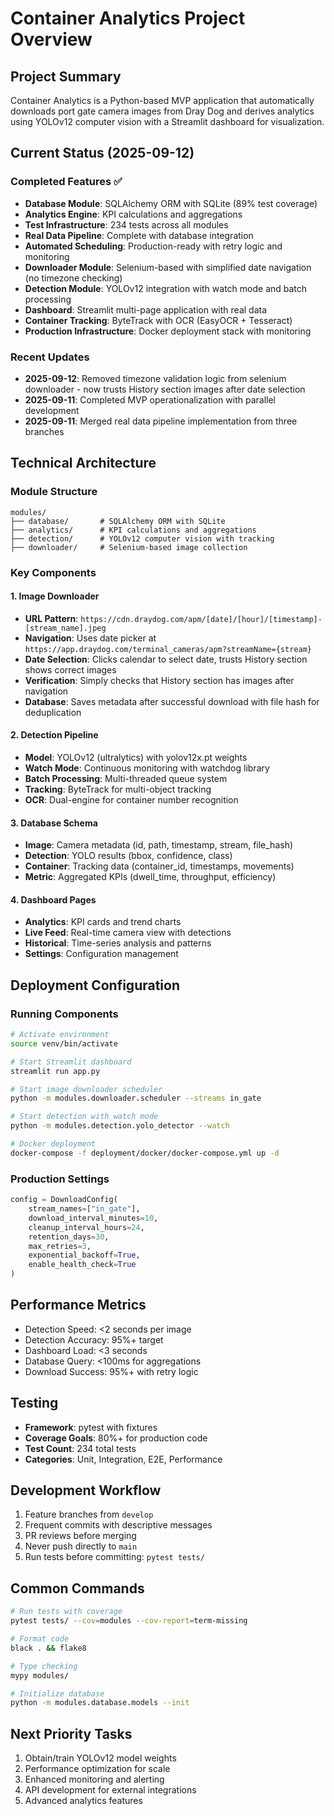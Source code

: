 # Container Analytics Project Overview

## Project Summary
Container Analytics is a Python-based MVP application that automatically downloads port gate camera images from Dray Dog and derives analytics using YOLOv12 computer vision with a Streamlit dashboard for visualization.

## Current Status (2025-09-12)

### Completed Features ✅
- **Database Module**: SQLAlchemy ORM with SQLite (89% test coverage)
- **Analytics Engine**: KPI calculations and aggregations
- **Test Infrastructure**: 234 tests across all modules
- **Real Data Pipeline**: Complete with database integration
- **Automated Scheduling**: Production-ready with retry logic and monitoring
- **Downloader Module**: Selenium-based with simplified date navigation (no timezone checking)
- **Detection Module**: YOLOv12 integration with watch mode and batch processing
- **Dashboard**: Streamlit multi-page application with real data
- **Container Tracking**: ByteTrack with OCR (EasyOCR + Tesseract)
- **Production Infrastructure**: Docker deployment stack with monitoring

### Recent Updates
- **2025-09-12**: Removed timezone validation logic from selenium downloader - now trusts History section images after date selection
- **2025-09-11**: Completed MVP operationalization with parallel development
- **2025-09-11**: Merged real data pipeline implementation from three branches

## Technical Architecture

### Module Structure
```
modules/
├── database/       # SQLAlchemy ORM with SQLite
├── analytics/      # KPI calculations and aggregations  
├── detection/      # YOLOv12 computer vision with tracking
├── downloader/     # Selenium-based image collection
```

### Key Components

#### 1. Image Downloader
- **URL Pattern**: `https://cdn.draydog.com/apm/[date]/[hour]/[timestamp]-[stream_name].jpeg`
- **Navigation**: Uses date picker at `https://app.draydog.com/terminal_cameras/apm?streamName={stream}`
- **Date Selection**: Clicks calendar to select date, trusts History section shows correct images
- **Verification**: Simply checks that History section has images after navigation
- **Database**: Saves metadata after successful download with file hash for deduplication

#### 2. Detection Pipeline
- **Model**: YOLOv12 (ultralytics) with yolov12x.pt weights
- **Watch Mode**: Continuous monitoring with watchdog library
- **Batch Processing**: Multi-threaded queue system
- **Tracking**: ByteTrack for multi-object tracking
- **OCR**: Dual-engine for container number recognition

#### 3. Database Schema
- **Image**: Camera metadata (id, path, timestamp, stream, file_hash)
- **Detection**: YOLO results (bbox, confidence, class)
- **Container**: Tracking data (container_id, timestamps, movements)
- **Metric**: Aggregated KPIs (dwell_time, throughput, efficiency)

#### 4. Dashboard Pages
- **Analytics**: KPI cards and trend charts
- **Live Feed**: Real-time camera view with detections
- **Historical**: Time-series analysis and patterns
- **Settings**: Configuration management

## Deployment Configuration

### Running Components
```bash
# Activate environment
source venv/bin/activate

# Start Streamlit dashboard
streamlit run app.py

# Start image downloader scheduler
python -m modules.downloader.scheduler --streams in_gate

# Start detection with watch mode
python -m modules.detection.yolo_detector --watch

# Docker deployment
docker-compose -f deployment/docker/docker-compose.yml up -d
```

### Production Settings
```python
config = DownloadConfig(
    stream_names=["in_gate"],
    download_interval_minutes=10,
    cleanup_interval_hours=24,
    retention_days=30,
    max_retries=3,
    exponential_backoff=True,
    enable_health_check=True
)
```

## Performance Metrics
- Detection Speed: <2 seconds per image
- Detection Accuracy: 95%+ target
- Dashboard Load: <3 seconds
- Database Query: <100ms for aggregations
- Download Success: 95%+ with retry logic

## Testing
- **Framework**: pytest with fixtures
- **Coverage Goals**: 80%+ for production code
- **Test Count**: 234 total tests
- **Categories**: Unit, Integration, E2E, Performance

## Development Workflow
1. Feature branches from `develop`
2. Frequent commits with descriptive messages
3. PR reviews before merging
4. Never push directly to `main`
5. Run tests before committing: `pytest tests/`

## Common Commands
```bash
# Run tests with coverage
pytest tests/ --cov=modules --cov-report=term-missing

# Format code
black . && flake8

# Type checking
mypy modules/

# Initialize database
python -m modules.database.models --init
```

## Next Priority Tasks
1. Obtain/train YOLOv12 model weights
2. Performance optimization for scale
3. Enhanced monitoring and alerting
4. API development for external integrations
5. Advanced analytics features